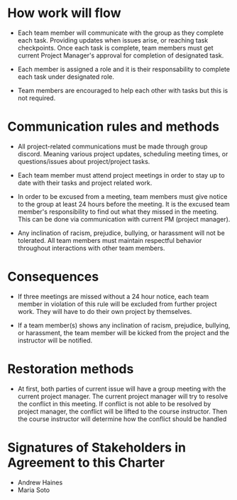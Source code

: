 # How work will flow

- Each team member will communicate with the group as they complete each task.
Providing updates when issues arise, or reaching task checkpoints. Once each task is complete, team members must get current Project Manager's approval for completion of designated task.

- Each member is assigned a role and it is their responsability to complete each task under designated role.

- Team members are encouraged to help each other with tasks but this is not required.

# Communication rules and methods

- All project-related communications must be made through group discord. Meaning various project updates, scheduling meeting times, or questions/issues about project/project tasks.

- Each team member must attend project meetings in order to stay up to date with their tasks and project related work.

- In order to be excused from a meeting, team members must give notice to the group at least 24 hours before the meeting. It is the excused team member's responsibility to find out what they missed in the meeting. This can be done via communication with current PM (project manager).

- Any inclination of racism, prejudice, bullying, or harassment will not be tolerated. All team members must maintain respectful behavior throughout interactions with other team members.

# Consequences

- If three meetings are missed without a 24 hour notice, each team member in violation of this rule will be excluded from further project work. They will have to do their own project by themselves.

- If a team member(s) shows any inclination of racism, prejudice, bullying, or harassment, the team member will be kicked from the project and the instructor will be notified. 

# Restoration methods

- At first, both parties of current issue will have a group meeting with the current project manager. The current project manager will try to resolve the conflict in this meeting. If conflict is not able to be resolved by project manager, the conflict will be lifted to the course instructor. Then the course instructor will determine how the conflict should be handled


# Signatures of Stakeholders in Agreement to this Charter

- Andrew Haines
- Maria Soto
